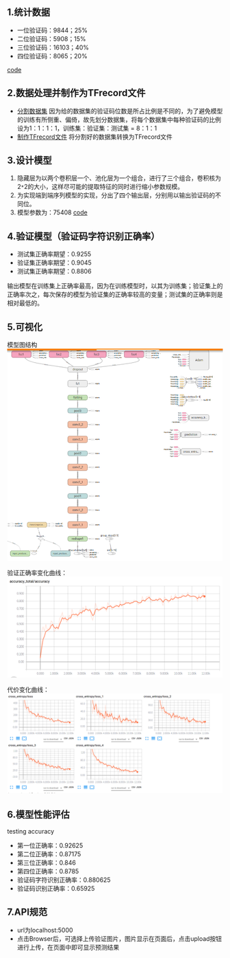## 1.统计数据
* 一位验证码：9844；25%
* 二位验证码：5908；15%
* 三位验证码：16103；40%
* 四位验证码：8065；20%

[code](code/view_amount.py)

## 2.数据处理并制作为TFrecord文件
- [分割数据集](code/images_convert.py)
  因为给的数据集的验证码位数是所占比例是不同的，为了避免模型的训练有所侧重、偏倚，故先划分数据集，将每个数据集中每种验证码的比例设为1：1：1：1，训练集：验证集：测试集 = 8：1：1
- [制作TFrecord文件](code/convert_record.py)
  将分割好的数据集转换为TFrecord文件
  
## 3.设计模型
1. 隐藏层为以两个卷积层一个、池化层为一个组合，进行了三个组合，卷积核为2`*`2的大小，这样尽可能的提取特征的同时进行缩小参数规模。
2. 为实现端到端序列模型的实现，分出了四个输出层，分别用以输出验证码的不同位。
3. 模型参数为：75408
[code](code/nums_cnn.py)

## 4.验证模型（验证码字符识别正确率）
* 测试集正确率期望：0.9255
* 验证集正确率期望：0.9045
* 测试集正确率期望：0.8806

输出模型在训练集上正确率最高，因为在训练模型时，以其为训练集；验证集上的正确率次之，每次保存的模型为验证集的正确率较高的变量；测试集的正确率则是相对最低的。

## 5.可视化
模型图结构
![结构](code/152025.png)

验证正确率变化曲线：
![验证正确率](code/152230.png)

代价变化曲线：
![代价](code/152424.png)

## 6.模型性能评估
testing accuracy
* 第一位正确率：0.92625
* 第二位正确率：0.87175
* 第三位正确率：0.846
* 第四位正确率：0.8785
* 验证码字符识别正确率：0.880625
* 验证码识别正确率：0.65925

## 7.API规范
* url为localhost:5000
* 点击Browser后，可选择上传验证图片，图片显示在页面后，点击upload按钮进行上传，在页面中即可显示预测结果
